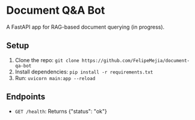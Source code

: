 # Document Q&A Bot

A FastAPI app for RAG-based document querying (in progress).

## Setup

1. Clone the repo: `git clone https://github.com/FelipeMejia/document-qa-bot`
2. Install dependencies: `pip install -r requirements.txt`
3. Run: `uvicorn main:app --reload`

## Endpoints

- `GET /health`: Returns {"status": "ok"}
